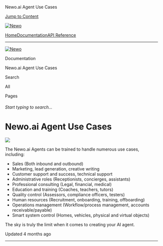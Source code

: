 Newo.ai Agent Use Cases

[Jump to Content](#content)

[![Newo](https://files.readme.io/895bdeef8322f081f6d0f4507a17e414930dfddfddf1de452f458dc00698ca84-small-svgviewer-png-output_9.png)](/)

[Home](/)[Documentation](index.md)[API Reference](/reference)

* * *

[![Newo](https://files.readme.io/895bdeef8322f081f6d0f4507a17e414930dfddfddf1de452f458dc00698ca84-small-svgviewer-png-output_9.png)](/)

Documentation

Newo.ai Agent Use Cases

Search

All

Pages

###### Start typing to search…

# Newo.ai Agent Use Cases

![](https://files.readme.io/a9a3274-IMG_6208.png)

The Newo.ai Agents can be trained to handle numerous use cases, including:

*   Sales (Both inbound and outbound)
*   Marketing, lead generation, creative writing
*   Customer support and success, technical support
*   Administrative roles (Receptionists, concierges, assistants)
*   Professional consulting (Legal, financial, medical)
*   Education and training (Coaches, teachers, tutors)
*   Quality control (Assessors, compliance officers, testers)
*   Human resources (Recruitment, onboarding, training, offboarding)
*   Operations management (Workflow/process management, accounts receivable/payable)
*   Smart system control (Homes, vehicles, physical and virtual objects)

The sky is truly the limit when it comes to creating your AI agent.

Updated 4 months ago

* * *
